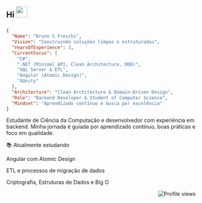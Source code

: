 ## Hi <img src="https://raw.githubusercontent.com/kaueMarques/kaueMarques/master/hi.gif" height="30px">

###
```json
{
  "Name": "Bruno S Freschi",
  "Vision": "Construindo soluções limpas e estruturadas",
  "YearsOfExperience": 3,
  "CurrentFocus": [
    "C#",
    ".NET (Minimal API, Clean Architecture, DDD)",
    "SQL Server & ETL",
    "Angular (Atomic Design)",
    "XUnity"
  ],
  "Architecture": "Clean Architecture & Domain-Driven Design",
  "Role": "Backend Developer & Student of Computer Science",
  "Mindset": "Aprendizado contínuo e busca por excelência"
}
```
Estudante de Ciência da Computação e desenvolvedor com experiência em backend.
Minha jornada é guiada por aprendizado contínuo, boas práticas e foco em qualidade.

📚 Atualmente estudando

Angular com Atomic Design

ETL e processos de migração de dados

Criptografia, Estruturas de Dados e Big O

<p align="right"> <img src="https://komarev.com/ghpvc/?username=BrunoSFreschi&color=blue" alt="Profile views" /> </p>
